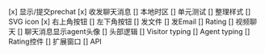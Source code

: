 [x] 显示/提交prechat
[x] 收发聊天消息
[] 本地时区
[] 单元测试
[] 整理样式
[] SVG icon
[x] 右上角按钮
[] 左下角按钮
  [] 发文件
  [] 发Email
  [] Rating
  [] 视频聊天
[] 聊天消息显示agent头像
[] 头部逻辑
[] Visitor typing
[] Agent typing
[] Rating控件
[] 扩展窗口
[] API
